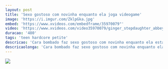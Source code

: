 ```yaml
---
layout: post
title: 'Sexo gostoso com novinha enquanto ela joga videogame'
image: 'https://i.imgur.com/ZklpGka.jpg'
embed: 'https://www.xvideos.com/embedframe/35970079"'
video: 'https://www.xvideos.com/video35970079/ginger_stepdaughter_abbey_rain_gets_drilled'
duracao: '480'
tags: 'teen hardcore petite'
descricao: 'Cara bombado faz sexo gostoso com novinha enquanto ela estava jogando videogame, a novinha safada sendo gostoso na pica sem parar de jogar.'
descricaolonga: 'Cara bombado faz sexo gostoso com novinha enquanto ela estava jogando videogame, a novinha safada sendo gostoso na pica sem parar de jogar, adorou levar na sua bucetinha rosada.'
---
```

<a href="{{ page.url | prepend: site.baseurl | prepend: site.url }}"><img src="{{ page.image }}" /></a>
